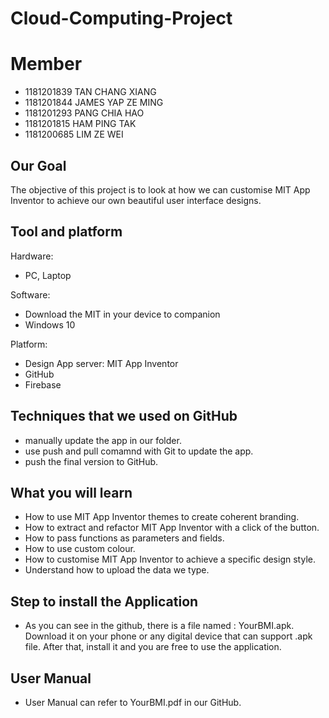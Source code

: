 # Cloud-Computing-Project

# Member

- 1181201839 TAN CHANG XIANG
- 1181201844 JAMES YAP ZE MING
- 1181201293 PANG CHIA HAO  
- 1181201815 HAM PING TAK  
- 1181200685 LIM ZE WEI

## Our Goal

The objective of this project is to look at how we can customise MIT App Inventor to achieve our own beautiful user interface designs.

## Tool and platform

Hardware: 
- PC, Laptop

Software:
- Download the MIT in your device to companion
- Windows 10

Platform:
- Design App server: MIT App Inventor
- GitHub
- Firebase

## Techniques that we used on GitHub

- manually update the app in our folder.
- use push and pull comamnd with Git to update the app.
- push the final version to GitHub.

## What you will learn

- How to use MIT App Inventor themes to create coherent branding.
- How to extract and refactor MIT App Inventor with a click of the button.
- How to pass functions as parameters and fields.
- How to use custom colour.
- How to customise MIT App Inventor to achieve a specific design style.
- Understand how to upload the data we type.

## Step to install the Application

- As you can see in the github, there is a file named : YourBMI.apk. Download it on your phone or any digital device that can support .apk file. After that, install it and you are free to use the application. 

## User Manual
- User Manual can refer to YourBMI.pdf in our GitHub.
